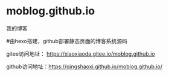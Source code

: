 # moblog.github.io
我的博客

#由hexo搭建，github部署静态页面的博客系统源码

gitee访问地址： https://xiaoxiaoda.gitee.io/moblog.github.io

github访问地址：https://qingshaoxi.github.io/moblog.github.io/
